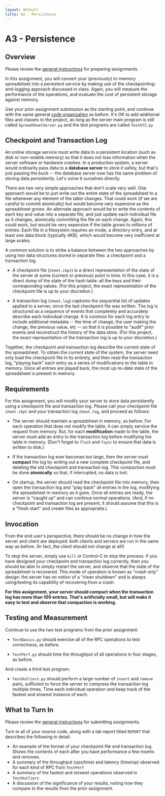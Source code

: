 ```yaml
---
layout: default
title: A3 - Persistence
---
```

# A3 - Persistence

## Overview

Please review the [general instructions](general) for preparing assignments.

In this assignment, you will convert your (previously) in-memory spreadsheet into
a persistent service by making use of the checkpointing-and-logging approach
discussed in class.  Again, you will measure the performance of the operations,
and evaluate the cost of persistent storage against memory.

Use your prior assignment submission as the starting point,
and continue with the same general [code organization](a2) as before.
It's OK to add additional files and classes to the project, as long
as the server main program is still called `SpreadSheetServer.py` and
the test programs are called `TestXYZ.py`

## Checkpoint and Transaction Log

An online storage service must write data to a persistent location
(such as disk or non-volatile memory) so that it does not lose information
when the server software or hardware crashes.  In a production system,
a server would ordinarily pass data to a **database server** to store it
safely, but that's just passing the buck -- the database server now has
the same problem of storing data persistently.  Let's solve it ourselves directly.

There are two very simple approaches that don't scale very well.
One approach would be to just write out the entire state of the
spreadsheet to a file whenever any element of the table changes.
That could work (if we are careful to commit atomically) but would become
very expensive as the spreadsheet grows.  An alternate approach would
be to write the contents of each key and value into a separate file,
and just update each individual file as it changes, atomically committing
the file on each change.  Again, this could work,
but would be very expensive if the table grows to millions of entries.
Each file in a filesystem requires an inode, a directory entry, and at least
one data block (typically 4KB), which would become very inefficient at large scales.

A common solution is to strike a balance between the two approaches
by using two data structures stored in separate files: a checkpoint
and a transaction log.

- A checkpoint file (`sheet.ckpt`) is a direct representation of the state of the server at some
(current or previous) point in time.  In this case, it is a direct dump of the state of the hash
table: all the keys and their corresponding values.  (For this project, the exact representation
of the checkpoint file is up to your discretion.)

- A transaction log (`sheet.log`) captures the sequential list of updates applied to a server,
since the last checkpoint file was written.  The log is structured as a sequence of events that
completely and accurately describe each individual change.  It is common for each log entry to include
additional metadata -- the time of change, the user making the change, the previous value, etc --
so that it is possible to "audit" prior events and reconstruct the history of the data store.
(For this project, the exact representation of the transaction log is up to your discretion.)

Together, the checkpoint and transaction log describe the current state of
the spreadsheet.  To obtain the current state of the system, the server need only
load the checkpoint file in its entirety, and then read the transaction log,
"playing back" each entry as a series of modifications to the table in memory.
Once all entries are played back, the most up-to-date state of the spreadsheet
is present in memory.

## Requirements

For this assignment, you will modify your server to store data persistently
using a checkpoint file and transaction log.  Please call your checkpoint file `sheet.ckpt` and
your transaction log `sheet.log`, and proceed as follows:

- The server should maintain a spreadsheet in memory, as before.  For each operation
that does not modify the table, it can simply service the request from memory.
But, for each **modification** made to the table, the server must add an entry
to the transaction log before modifying the table in memory.  (Don't forget to `flush` and `fsync` to ensure that data is written to disk.)

- If the transaction log ever becomes too large, then the server must **compact** the log by
writing out a new complete checkpoint file, and deleting the old checkpoint and transaction log.
This compaction must be done **atomically** so that, if interrupted, no data is lost.

- On startup, the server should read the checkpoint file into memory,
then open the transaction log and "play back" all entries in the log,
modifying the spreadsheet in memory as it goes.  Once all entries are ready,
the server is "caught up" and can continue normal operations.
(And, if no checkpoint and transaction log are present, it should assume
that this is a "fresh start" and create files as appropriate.)

## Invocation

From the end user's perspective, there should be no change in how the
server and client are deployed: both clients and servers are run in the
same way as before.  (In fact, the client should not change at all!)

To stop the server, simply use `kill` or Control-C to stop the process.
If you have designed your checkpoint and transaction log correctly, then
you should be able to simply restart the server, and observe that the state
of the spreadsheet is recovered.  This mode of operation is known as "crash only" design:
the server has no notion of a "clean shutdown" and is always using/testing its capability
of recovering from a crash.

**For this assignment, your server should compact when the transaction log has more than 100 entries.  That's artificially small, but will make it easy to test and observe that compaction is working.**

## Testing and Measurement

Continue to use the two test programs from the prior assignment:

- `TestBasics.py` should exercise all of the RPC operations to test correctness, as before.

- `TestPerf.py` should time the throughput of all operations in four stages, as before.

And create a third test program:

- `TestOutliers.py` should perform a large number of `insert` and `remove` pairs, sufficient to force the server to compress the transaction log multiple times.  Time each individual operation and keep track of the fastest and slowest instance of each.
 
## What to Turn In

Please review the [general instructions](general) for submitting assignments.

Turn in all of your source code, along with a lab report titled `REPORT` that describes the following in detail:
- An example of the format of your checkpoint file and transaction log.  Shows the contents of each after you have performance a few inserts and removes.
- A summary of the throughput (ops/time) and latency (time/op) observed for each kind of RPC from `TestPerf`
- A summary of the fastest and slowest operations observed in `TestOutliers`
- A discussion of the significance of your results, noting how they compare to the results from the prior assignment.


